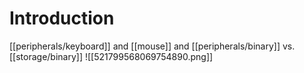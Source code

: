 # Introduction
[[peripherals/keyboard]] and [[mouse]] and [[peripherals/binary]] vs. [[storage/binary]]
![[521799568069754890.png]]